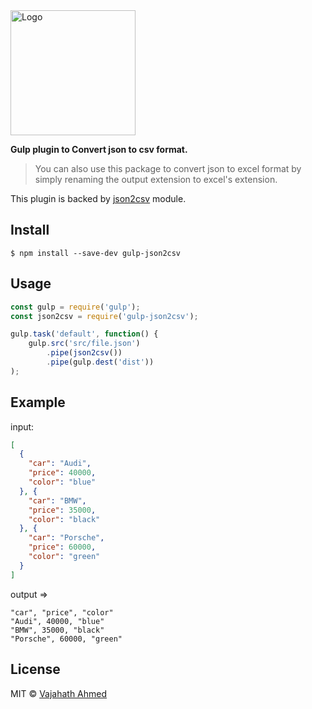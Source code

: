 <img src="https://raw.githubusercontent.com/vajahath/gulp-json2csv/master/media/logo.jpg" alt="Logo" style="width: 200px;"/>

**Gulp plugin to Convert json to csv format.**

> You can also use this package to convert json to excel format by simply renaming the output extension to excel's extension.

This plugin is backed by [json2csv](https://www.npmjs.com/package/json2csv) module.

## Install

```
$ npm install --save-dev gulp-json2csv
```

## Usage

```js
const gulp = require('gulp');
const json2csv = require('gulp-json2csv');

gulp.task('default', function() {
	gulp.src('src/file.json')
		.pipe(json2csv())
		.pipe(gulp.dest('dist'))
);
```
## Example

input:
```json
[
  {
    "car": "Audi",
    "price": 40000,
    "color": "blue"
  }, {
    "car": "BMW",
    "price": 35000,
    "color": "black"
  }, {
    "car": "Porsche",
    "price": 60000,
    "color": "green"
  }
]
```
output =>
```
"car", "price", "color"
"Audi", 40000, "blue"
"BMW", 35000, "black"
"Porsche", 60000, "green"
```

## License

MIT © [Vajahath Ahmed](https://facebook.com/vajahath.ahmed)
